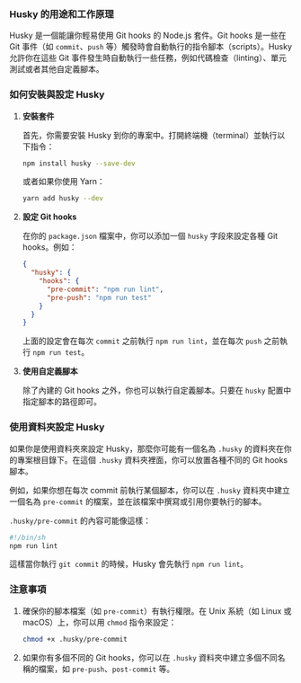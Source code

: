 ### Husky 的用途和工作原理

Husky 是一個能讓你輕易使用 Git hooks 的 Node.js 套件。Git hooks 是一些在 Git 事件（如 `commit`、`push` 等）觸發時會自動執行的指令腳本（scripts）。Husky 允許你在這些 Git 事件發生時自動執行一些任務，例如代碼檢查（linting）、單元測試或者其他自定義腳本。

### 如何安裝與設定 Husky

1. **安裝套件**

    首先，你需要安裝 Husky 到你的專案中。打開終端機（terminal）並執行以下指令：

    ```bash
    npm install husky --save-dev
    ```

    或者如果你使用 Yarn：

    ```bash
    yarn add husky --dev
    ```

2. **設定 Git hooks**

    在你的 `package.json` 檔案中，你可以添加一個 `husky` 字段來設定各種 Git hooks。例如：

    ```json
    {
      "husky": {
        "hooks": {
          "pre-commit": "npm run lint",
          "pre-push": "npm run test"
        }
      }
    }
    ```

    上面的設定會在每次 `commit` 之前執行 `npm run lint`，並在每次 `push` 之前執行 `npm run test`。

3. **使用自定義腳本**

    除了內建的 Git hooks 之外，你也可以執行自定義腳本。只要在 `husky` 配置中指定腳本的路徑即可。

### 使用資料夾設定 Husky

如果你是使用資料夾來設定 Husky，那麼你可能有一個名為 `.husky` 的資料夾在你的專案根目錄下。在這個 `.husky` 資料夾裡面，你可以放置各種不同的 Git hooks 腳本。

例如，如果你想在每次 commit 前執行某個腳本，你可以在 `.husky` 資料夾中建立一個名為 `pre-commit` 的檔案，並在該檔案中撰寫或引用你要執行的腳本。

`.husky/pre-commit` 的內容可能像這樣：

```bash
#!/bin/sh
npm run lint
```

這樣當你執行 `git commit` 的時候，Husky 會先執行 `npm run lint`。

### 注意事項

1. 確保你的腳本檔案（如 `pre-commit`）有執行權限。在 Unix 系統（如 Linux 或 macOS）上，你可以用 `chmod` 指令來設定：

    ```bash
    chmod +x .husky/pre-commit
    ```

2. 如果你有多個不同的 Git hooks，你可以在 `.husky` 資料夾中建立多個不同名稱的檔案，如 `pre-push`、`post-commit` 等。

